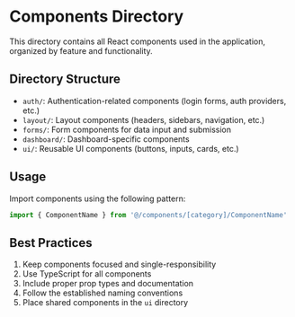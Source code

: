 # Components Directory

This directory contains all React components used in the application, organized by feature and functionality.

## Directory Structure

- `auth/`: Authentication-related components (login forms, auth providers, etc.)
- `layout/`: Layout components (headers, sidebars, navigation, etc.)
- `forms/`: Form components for data input and submission
- `dashboard/`: Dashboard-specific components
- `ui/`: Reusable UI components (buttons, inputs, cards, etc.)

## Usage

Import components using the following pattern:
```typescript
import { ComponentName } from '@/components/[category]/ComponentName'
```

## Best Practices

1. Keep components focused and single-responsibility
2. Use TypeScript for all components
3. Include proper prop types and documentation
4. Follow the established naming conventions
5. Place shared components in the `ui` directory 